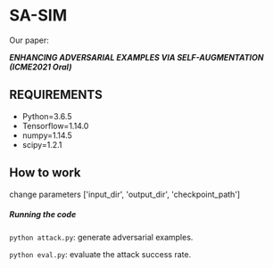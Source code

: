 # SA-SIM

Our paper:

***ENHANCING ADVERSARIAL EXAMPLES VIA SELF-AUGMENTATION (ICME2021 Oral)***

## REQUIREMENTS

- Python=3.6.5
- Tensorflow=1.14.0
- numpy=1.14.5
- scipy=1.2.1

## How to work

change parameters ['input_dir', 'output_dir', 'checkpoint_path']

##### Running the code

`python attack.py`: generate adversarial examples.

`python eval.py`: evaluate the attack success rate.
